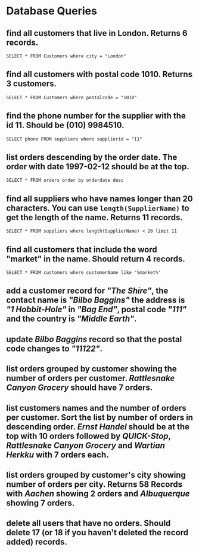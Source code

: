 # Database Queries

## find all customers that live in London. Returns 6 records.

`SELECT * FROM Customers where city = "London"`

## find all customers with postal code 1010. Returns 3 customers.

`SELECT * FROM Customers where postalcode = "1010"`

## find the phone number for the supplier with the id 11. Should be (010) 9984510.

`SELECT phone FROM suppliers where supplierid = "11"`

## list orders descending by the order date. The order with date 1997-02-12 should be at the top.

`SELECT * FROM orders order by orderdate desc`

## find all suppliers who have names longer than 20 characters. You can use `length(SupplierName)` to get the length of the name. Returns 11 records.

`SELECT * FROM suppliers where length(SupplierName) < 20 limit 11`

## find all customers that include the word "market" in the name. Should return 4 records.

`SELECT * FROM customers where customerName like '%market%'`

## add a customer record for _"The Shire"_, the contact name is _"Bilbo Baggins"_ the address is _"1 Hobbit-Hole"_ in _"Bag End"_, postal code _"111"_ and the country is _"Middle Earth"_.

## update _Bilbo Baggins_ record so that the postal code changes to _"11122"_.

## list orders grouped by customer showing the number of orders per customer. _Rattlesnake Canyon Grocery_ should have 7 orders.

## list customers names and the number of orders per customer. Sort the list by number of orders in descending order. _Ernst Handel_ should be at the top with 10 orders followed by _QUICK-Stop_, _Rattlesnake Canyon Grocery_ and _Wartian Herkku_ with 7 orders each.

## list orders grouped by customer's city showing number of orders per city. Returns 58 Records with _Aachen_ showing 2 orders and _Albuquerque_ showing 7 orders.

## delete all users that have no orders. Should delete 17 (or 18 if you haven't deleted the record added) records.
